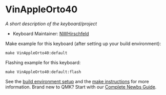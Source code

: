 # VinAppleOrto40

*A short description of the keyboard/project*

* Keyboard Maintainer: [NWHirschfeld](https://github.com/nwhirschfeld)

Make example for this keyboard (after setting up your build environment):

    make VinAppleOrto40:default

Flashing example for this keyboard:

    make VinAppleOrto40:default:flash

See the [build environment setup](https://docs.qmk.fm/#/getting_started_build_tools) and the [make instructions](https://docs.qmk.fm/#/getting_started_make_guide) for more information. Brand new to QMK? Start with our [Complete Newbs Guide](https://docs.qmk.fm/#/newbs).
